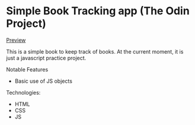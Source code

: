 # Simple Book Tracking app (The Odin Project)
[Preview](https://kevinv0212.github.io/book-app/)

This is a simple book to keep track of books. At the current moment, it 
is just a javascript practice project.

Notable Features
* Basic use of JS objects

Technologies:
* HTML
* CSS
* JS
